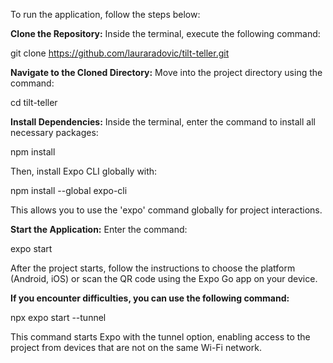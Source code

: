 To run the application, follow the steps below:

**Clone the Repository:**
Inside the terminal, execute the following command:

git clone https://github.com/lauraradovic/tilt-teller.git

**Navigate to the Cloned Directory:**
Move into the project directory using the command:

cd tilt-teller

**Install Dependencies:**
Inside the terminal, enter the command to install all necessary packages:

npm install

Then, install Expo CLI globally with:

npm install --global expo-cli

This allows you to use the 'expo' command globally for project interactions.

**Start the Application:**
Enter the command:

expo start

After the project starts, follow the instructions to choose the platform (Android, iOS) or scan the QR code using the Expo Go app on your device.

**If you encounter difficulties, you can use the following command:**

npx expo start --tunnel

This command starts Expo with the tunnel option, enabling access to the project from devices that are not on the same Wi-Fi network.
